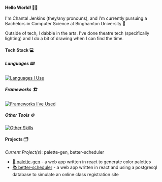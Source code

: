 #### Hello World! 👋🏾

I'm Chantal Jenkins (they/any pronouns), and I'm currently pursuing a Bachelors in Computer Science at Binghamton University 💚

Outside of tech, I dabble in the arts. I've done theatre tech (specifically lighting) and I do a bit of drawing when I can find the time.

#### Tech Stack 💻

##### Languages ⌨️

[![Languages I Use](https://skillicons.dev/icons?i=js,nodejs,ts,html,css,cpp,python)](https://skillicons.dev)

##### Frameworks 🏗️

[![Frameworks I've Used](https://skillicons.dev/icons?i=react,bootstrap)](https://skillicons.dev)

##### Other Tools ⚙️

[![Other Skills](https://skillicons.dev/icons?i=vscode,git,mongodb)](https://skillicons.dev)

#### Projects 🗂️

_Current Project(s)_: palette-gen, better-scheduler

- [🎨 palette-gen](https://github.com/0xbutterflyhacker/palette-gen) - a web app written in react to generate color palettes
- [📚 better-scheduler](https://github.com/0xbutterflyhacker/better-scheduler) - a web app written in react and using a postgresql database to simulate an online class registration site

<!--
**0xbutterflyhacker/0xbutterflyhacker** is a ✨ _special_ ✨ repository because its `README.md` (this file) appears on your GitHub profile.

Here are some ideas to get you started:

- 🔭 I’m currently working on ...
- 🌱 I’m currently learning ...
- 👯 I’m looking to collaborate on ...
- 🤔 I’m looking for help with ...
- 💬 Ask me about ...
- 📫 How to reach me: ...
- 😄 Pronouns: ...
- ⚡ Fun fact: ...
-->
